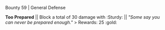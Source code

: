 Bounty 59 | General Defense

**Too Prepared** || Block a total of 30 damage with :Sturdy: ||
*"Some say you can never be prepared enough."* > Rewards: 25 :gold:
